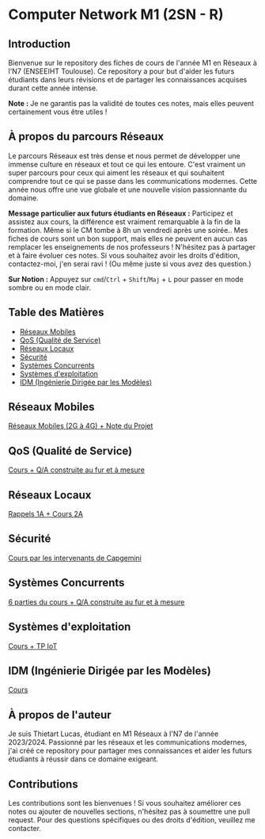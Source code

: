# Computer Network M1 (2SN - R)

## Introduction

Bienvenue sur le repository des fiches de cours de l'année M1 en Réseaux à l'N7 (ENSEEIHT Toulouse). Ce repository a pour but d'aider les futurs étudiants dans leurs révisions et de partager les connaissances acquises durant cette année intense. 

**Note :** Je ne garantis pas la validité de toutes ces notes, mais elles peuvent certainement vous être utiles !

## À propos du parcours Réseaux

Le parcours Réseaux est très dense et nous permet de développer une immense culture en réseaux et tout ce qui les entoure. C'est vraiment un super parcours pour ceux qui aiment les réseaux et qui souhaitent comprendre tout ce qui se passe dans les communications modernes. Cette année nous offre une vue globale et une nouvelle vision passionnante du domaine.

**Message particulier aux futurs étudiants en Réseaux :**
Participez et assistez aux cours, la différence est vraiment remarquable à la fin de la formation. Même si le CM tombe à 8h un vendredi après une soirée.. Mes fiches de cours sont un bon support, mais elles ne peuvent en aucun cas remplacer les enseignements de nos professeurs ! N'hésitez pas à partager et à faire évoluer ces notes. Si vous souhaitez avoir les droits d'édition, contactez-moi, j'en serai ravi ! (Ou même juste si vous avez des question.)

**Sur Notion :** 
Appuyez sur `cmd`/`Ctrl` + `Shift`/`Maj` + `L` pour passer en mode sombre ou en mode clair.

## Table des Matières

- [Réseaux Mobiles](#réseaux-mobiles)
- [QoS (Qualité de Service)](#qos-qualité-de-service)
- [Réseaux Locaux](#réseaux-locaux)
- [Sécurité](#sécurité)
- [Systèmes Concurrents](#systèmes-concurrents)
- [Systèmes d'exploitation](#systèmes-dexploitation)
- [IDM (Ingénierie Dirigée par les Modèles)](#idm-ingénierie-dirigée-par-les-modèles)

## Réseaux Mobiles

[Réseaux Mobiles (2G à 4G) + Note du Projet](https://pineapple-bell-588.notion.site/R-seaux-Mobiles-709dbb0c135849e1b8518e1125588f39)

## QoS (Qualité de Service)

[Cours + Q/A construite au fur et à mesure](https://pineapple-bell-588.notion.site/QoS-ae8c8c40ae5848579e32a59e088ccaa3)

## Réseaux Locaux

[Rappels 1A + Cours 2A](https://pineapple-bell-588.notion.site/7ee283b41fad4da7b1e88d24e54bf595?v=f7b43c8b34124117bbb83ccf0de24e25)

## Sécurité

[Cours par les intervenants de Capgemini](https://pineapple-bell-588.notion.site/S-curit-7083f58422ec48c2a6b7a2c376b02ebb)

## Systèmes Concurrents

[6 parties du cours + Q/A construite au fur et à mesure](https://pineapple-bell-588.notion.site/Cours-Syst-mes-Concurrents-970103496d5444f7a23c7d4bb8e8ebbc)

## Systèmes d'exploitation

[Cours + TP IoT](https://pineapple-bell-588.notion.site/Syst-mes-d-exploitation-cours-359c4608ae22452d85a5162423b30565)

## IDM (Ingénierie Dirigée par les Modèles)

[Cours](https://pineapple-bell-588.notion.site/IDM-f9a1ac656c0543abaad41fdb7e1dce89?pvs=74)

## À propos de l'auteur

Je suis Thietart Lucas, étudiant en M1 Réseaux à l'N7 de l'année 2023/2024. Passionné par les réseaux et les communications modernes, j'ai créé ce repository pour partager mes connaissances et aider les futurs étudiants à réussir dans ce domaine exigeant.

## Contributions

Les contributions sont les bienvenues ! Si vous souhaitez améliorer ces notes ou ajouter de nouvelles sections, n'hésitez pas à soumettre une pull request. Pour des questions spécifiques ou des droits d'édition, veuillez me contacter.

